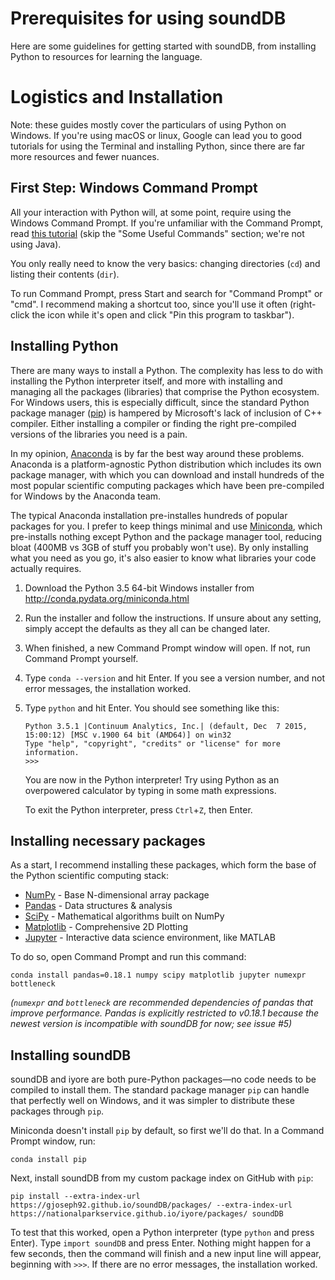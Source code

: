 # Prerequisites for using soundDB

Here are some guidelines for getting started with soundDB, from installing Python to resources for learning the language.

# Logistics and Installation

Note: these guides mostly cover the particulars of using Python on Windows. If you're using macOS or linux, Google can lead you to good tutorials for using the Terminal and installing Python, since there are far more resources and fewer nuances.

## First Step: Windows Command Prompt

All your interaction with Python will, at some point, require using the Windows Command Prompt. If you're unfamiliar with the Command Prompt, read [this tutorial](http://www.cs.princeton.edu/courses/archive/spr05/cos126/cmd-prompt.html) (skip the "Some Useful Commands" section; we're not using Java).

You only really need to know the very basics: changing directories (`cd`) and listing their contents (`dir`).

To run Command Prompt, press Start and search for "Command Prompt" or "cmd". I recommend making a shortcut too, since you'll use it often (right-click the icon while it's open and click "Pin this program to taskbar").

## Installing Python

There are many ways to install a Python. The complexity has less to do with installing the Python interpreter itself, and more with installing and managing all the packages (libraries) that comprise the Python ecosystem. For Windows users, this is especially difficult, since the standard Python package manager ([pip](https://pip.pypa.io/en/stable/)) is hampered by Microsoft's lack of inclusion of C++ compiler. Either installing a compiler or finding the right pre-compiled versions of the libraries you need is a pain.

In my opinion, [Anaconda](https://docs.continuum.io/anaconda/) is by far the best way around these problems. Anaconda is a platform-agnostic Python distribution which includes its own package manager, with which you can download and install hundreds of the most popular scientific computing packages which have been pre-compiled for Windows by the Anaconda team.

The typical Anaconda installation pre-installes hundreds of popular packages for you. I prefer to keep things minimal and use [Miniconda](http://conda.pydata.org/miniconda.html), which pre-installs nothing except Python and the package manager tool, reducing bloat (400MB vs 3GB of stuff you probably won't use). By only installing what you need as you go, it's also easier to know what libraries your code actually requires.

1. Download the Python 3.5 64-bit Windows installer from <http://conda.pydata.org/miniconda.html>
2. Run the installer and follow the instructions. If unsure about any setting, simply accept the defaults as they all can be changed later.
3. When finished, a new Command Prompt window will open. If not, run Command Prompt yourself.
4. Type `conda --version` and hit Enter. If you see a version number, and not error messages, the installation worked.
5. Type `python` and hit Enter. You should see something like this:

    ```
    Python 3.5.1 |Continuum Analytics, Inc.| (default, Dec  7 2015, 15:00:12) [MSC v.1900 64 bit (AMD64)] on win32
    Type "help", "copyright", "credits" or "license" for more information.
    >>> 
    ```

    You are now in the Python interpreter! Try using Python as an overpowered calculator by typing in some math expressions.

    To exit the Python interpreter, press `Ctrl`+`Z`, then Enter.

## Installing necessary packages

As a start, I recommend installing these packages, which form the base of the Python scientific computing stack:

- [NumPy](http://www.numpy.org/) - Base N-dimensional array package
- [Pandas](http://pandas.pydata.org/) - Data structures & analysis
- [SciPy](https://www.scipy.org/scipylib/index.html) - Mathematical algorithms built on NumPy
- [Matplotlib](http://matplotlib.org/) - Comprehensive 2D Plotting
- [Jupyter](http://jupyter.org/) - Interactive data science environment, like MATLAB

To do so, open Command Prompt and run this command:

```
conda install pandas=0.18.1 numpy scipy matplotlib jupyter numexpr bottleneck
```

*(`numexpr` and `bottleneck` are recommended dependencies of pandas that improve performance. Pandas is explicitly restricted to v0.18.1 because the newest version is incompatible with soundDB for now; see issue #5)*

## Installing soundDB

soundDB and iyore are both pure-Python packages&mdash;no code needs to be compiled to install them. The standard package manager `pip` can handle that perfectly well on Windows, and it was simpler to distribute these packages through `pip`.

Miniconda doesn't install `pip` by default, so first we'll do that. In a Command Prompt window, run:

```
conda install pip
```

Next, install soundDB from my custom package index on GitHub with `pip`:

```
pip install --extra-index-url https://gjoseph92.github.io/soundDB/packages/ --extra-index-url https://nationalparkservice.github.io/iyore/packages/ soundDB
```

To test that this worked, open a Python interpreter (type `python` and press Enter). Type `import soundDB` and press Enter. Nothing might happen for a few seconds, then the command will finish and a new input line will appear, beginning with `>>>`. If there are no error messages, the installation worked.